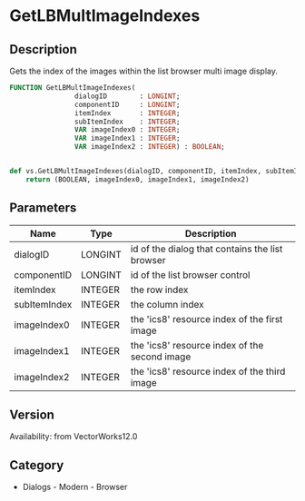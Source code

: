 # GetLBMultImageIndexes

## Description
Gets the index of the images within the list browser multi image display.

```pascal
FUNCTION GetLBMultImageIndexes(
				dialogID        : LONGINT;
				componentID     : LONGINT;
				itemIndex       : INTEGER;
				subItemIndex    : INTEGER;
				VAR imageIndex0 : INTEGER;
				VAR imageIndex1 : INTEGER;
				VAR imageIndex2 : INTEGER) : BOOLEAN;
```

```python

def vs.GetLBMultImageIndexes(dialogID, componentID, itemIndex, subItemIndex):
    return (BOOLEAN, imageIndex0, imageIndex1, imageIndex2)
```

## Parameters
|Name|Type|Description|
|---|---|---|
|dialogID|LONGINT|id of the dialog that contains the list browser|
|componentID|LONGINT|id of the list browser control|
|itemIndex|INTEGER|the row index|
|subItemIndex|INTEGER|the column index|
|imageIndex0|INTEGER|the 'ics8' resource index of the first image|
|imageIndex1|INTEGER|the 'ics8' resource index of the second image|
|imageIndex2|INTEGER|the 'ics8' resource index of the third image|

## Version
Availability: from VectorWorks12.0
## Category
* Dialogs - Modern - Browser

